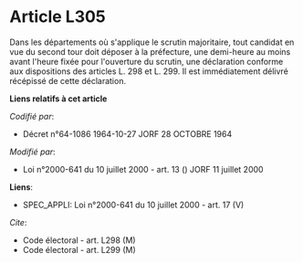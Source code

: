 # Article L305

Dans les départements où s'applique le scrutin majoritaire, tout candidat en vue du second tour doit déposer à la préfecture,
une demi-heure au moins avant l'heure fixée pour l'ouverture du scrutin, une déclaration conforme aux dispositions des
articles L. 298 et L. 299. Il est immédiatement délivré récépissé de cette déclaration.

**Liens relatifs à cet article**

_Codifié par_:

  - Décret n°64-1086 1964-10-27 JORF 28 OCTOBRE 1964

_Modifié par_:

  - Loi n°2000-641 du 10 juillet 2000 - art. 13 () JORF 11 juillet 2000

**Liens**:

  - SPEC_APPLI: Loi n°2000-641 du 10 juillet 2000 - art. 17 (V)

_Cite_:

  - Code électoral - art. L298 (M)
  - Code électoral - art. L299 (M)
